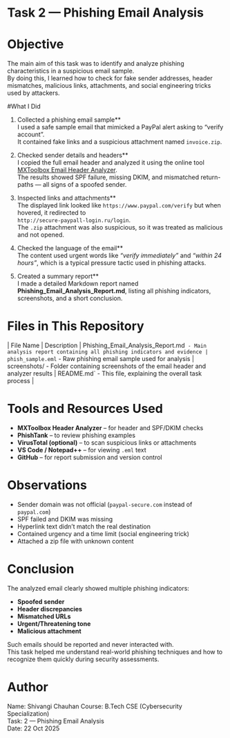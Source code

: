 # Task 2 — Phishing Email Analysis

#  Objective
The main aim of this task was to identify and analyze phishing characteristics in a suspicious email sample.  
By doing this, I learned how to check for fake sender addresses, header mismatches, malicious links, attachments, and social engineering tricks used by attackers.


#What I Did

1. Collected a phishing email sample**  
   I used a safe sample email that mimicked a PayPal alert asking to “verify account”.  
   It contained fake links and a suspicious attachment named `invoice.zip`.

2. Checked sender details and headers**  
   I copied the full email header and analyzed it using the online tool [MXToolbox Email Header Analyzer](https://mxtoolbox.com/EmailHeaders.aspx).  
   The results showed SPF failure, missing DKIM, and mismatched return-paths — all signs of a spoofed sender.

3. Inspected links and attachments**  
   The displayed link looked like `https://www.paypal.com/verify` but when hovered, it redirected to  
   `http://secure-paypall-login.ru/login`.  
   The `.zip` attachment was also suspicious, so it was treated as malicious and not opened.

4. Checked the language of the email**  
   The content used urgent words like *“verify immediately”* and *“within 24 hours”*, which is a typical pressure tactic used in phishing attacks.

5. Created a summary report**  
   I made a detailed Markdown report named **Phishing_Email_Analysis_Report.md**, listing all phishing indicators, screenshots, and a short conclusion.

# Files in This Repository

| File Name | Description |
Phishing_Email_Analysis_Report.md` - Main analysis report containing all phishing indicators and evidence |
phish_sample.eml` -  Raw phishing email sample used for analysis |
screenshots/ - Folder containing screenshots of the email header and analyzer results |
README.md` - This file, explaining the overall task process |

#  Tools and Resources Used
- **MXToolbox Header Analyzer** – for header and SPF/DKIM checks  
- **PhishTank** – to review phishing examples  
- **VirusTotal (optional)** – to scan suspicious links or attachments  
- **VS Code / Notepad++** – for viewing `.eml` text  
- **GitHub** – for report submission and version control

#  Observations

- Sender domain was not official (`paypal-secure.com` instead of `paypal.com`)
- SPF failed and DKIM was missing
- Hyperlink text didn’t match the real destination
- Contained urgency and a time limit (social engineering trick)
- Attached a zip file with unknown content

#  Conclusion

The analyzed email clearly showed multiple phishing indicators:
- **Spoofed sender**
- **Header discrepancies**
- **Mismatched URLs**
- **Urgent/Threatening tone**
- **Malicious attachment**

Such emails should be reported and never interacted with.  
This task helped me understand real-world phishing techniques and how to recognize them quickly during security assessments.


# Author
Name: Shivangi Chauhan 
Course: B.Tech CSE (Cybersecurity Specialization)  
Task: 2 — Phishing Email Analysis  
Date: 22 Oct 2025

